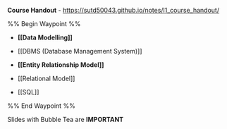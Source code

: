 **Course Handout** - https://sutd50043.github.io/notes/l1_course_handout/

%% Begin Waypoint %%
- **[[Data Modelling]]**

- [[DBMS (Database Management System)]]
- **[[Entity Relationship Model]]**

- [[Relational Model]]
- [[SQL]]

%% End Waypoint %%

Slides with Bubble Tea are **IMPORTANT** 